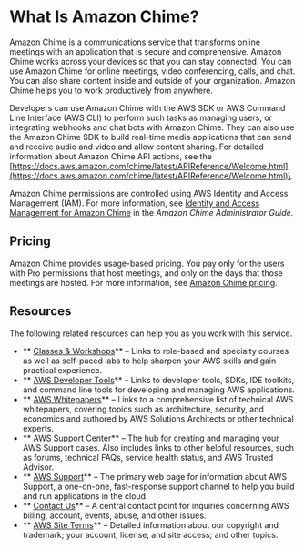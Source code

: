# What Is Amazon Chime?<a name="what-is-chime"></a>

Amazon Chime is a communications service that transforms online meetings with an application that is secure and comprehensive\. Amazon Chime works across your devices so that you can stay connected\. You can use Amazon Chime for online meetings, video conferencing, calls, and chat\. You can also share content inside and outside of your organization\. Amazon Chime helps you to work productively from anywhere\.

Developers can use Amazon Chime with the AWS SDK or AWS Command Line Interface \(AWS CLI\) to perform such tasks as managing users, or integrating webhooks and chat bots with Amazon Chime\. They can also use the Amazon Chime SDK to build real\-time media applications that can send and receive audio and video and allow content sharing\. For detailed information about Amazon Chime API actions, see the [https://docs.aws.amazon.com/chime/latest/APIReference/Welcome.html](https://docs.aws.amazon.com/chime/latest/APIReference/Welcome.html)\.

Amazon Chime permissions are controlled using AWS Identity and Access Management \(IAM\)\. For more information, see [Identity and Access Management for Amazon Chime](https://docs.aws.amazon.com/chime/latest/ag/security-iam.html) in the *Amazon Chime Administrator Guide*\.

## Pricing<a name="pricing"></a>

Amazon Chime provides usage\-based pricing\. You pay only for the users with Pro permissions that host meetings, and only on the days that those meetings are hosted\. For more information, see [Amazon Chime pricing](http://aws.amazon.com/chime/pricing/)\.

## Resources<a name="resources"></a>

The following related resources can help you as you work with this service\.
+ ** [Classes & Workshops](https://aws.amazon.com/training/course-descriptions/)** – Links to role\-based and specialty courses as well as self\-paced labs to help sharpen your AWS skills and gain practical experience\.
+ ** [AWS Developer Tools](https://aws.amazon.com/tools/)** – Links to developer tools, SDKs, IDE toolkits, and command line tools for developing and managing AWS applications\.
+ ** [AWS Whitepapers](https://aws.amazon.com/whitepapers/)** – Links to a comprehensive list of technical AWS whitepapers, covering topics such as architecture, security, and economics and authored by AWS Solutions Architects or other technical experts\.
+ ** [AWS Support Center](https://console.aws.amazon.com/support/home#/)** – The hub for creating and managing your AWS Support cases\. Also includes links to other helpful resources, such as forums, technical FAQs, service health status, and AWS Trusted Advisor\.
+ ** [AWS Support](https://aws.amazon.com/premiumsupport/)** – The primary web page for information about AWS Support, a one\-on\-one, fast\-response support channel to help you build and run applications in the cloud\.
+ ** [Contact Us](https://aws.amazon.com/contact-us/)** – A central contact point for inquiries concerning AWS billing, account, events, abuse, and other issues\. 
+ ** [AWS Site Terms](https://aws.amazon.com/terms/)** – Detailed information about our copyright and trademark; your account, license, and site access; and other topics\.
